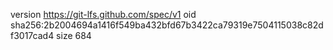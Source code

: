 version https://git-lfs.github.com/spec/v1
oid sha256:2b2004694a1416f549ba432bfd67b3422ca79319e7504115038c82df3017cad4
size 684
